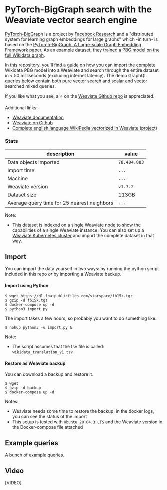 # PyTorch-BigGraph search with the Weaviate vector search engine

[PyTorch-BigGraph](https://github.com/facebookresearch/PyTorch-BigGraph) is a project by [Facebook Research](https://research.fb.com/) and a "distributed system for learning graph embeddings for large graphs" which -in turn- is based on the [PyTorch-BigGraph: A Large-scale Graph Embedding Framework paper](https://mlsys.org/Conferences/2019/doc/2019/71.pdf). As an example dataset, they [trained a PBG model on the full Wikidata graph](https://github.com/facebookresearch/PyTorch-BigGraph#pre-trained-embeddings).

In this repository, you'll find a guide on how you can import the complete Wikidata PBG model into a Weaviate and search through the entire dataset in < 50 milliseconds (excluding internet latency). The demo GraphQL queries below contain both pure vector search and scalar and vector searched mixed queries.

If you like what you see, a ⭐ on the [Weaviate Github repo](https://github.com/semi-technologies/weaviate/stargazers) is appreciated.

Additional links:

* [Weaviate documentation](https://www.semi.technology/developers/weaviate/current/)
* [Weaviate on Github](https://github.com/semi-technologies/weaviate)
* [Complete english language WikiPedia vectorized in Weaviate (project)](#)

### Stats

| description | value |
| --- | --- |
| Data objects imported | `78.404.883` |
| Import time | `...` |
| Machine | `...` | 
| Weaviate version | `v1.7.2` |
| Dataset size | 113GB
| Average query time for 25 nearest neighbors | `...` |

Note:

* This dataset is indexed on a single Weaviate node to show the capabilities of a single Weaviate instance. You can also set up a [Weaviate Kubernetes cluster](https://www.semi.technology/developers/weaviate/current/getting-started/installation.html#kubernetes-k8s) and import the complete dataset in that way.

## Import

You can import the data yourself in two ways: by running the python script included in this repo _or_ by importing a Weaviate backup.

#### Import using Python

```
$ wget https://dl.fbaipublicfiles.com/starspace/fb15k.tgz
$ gzip -d fb15k.tgz
$ docker-compose up -d
$ python3 import.py
```

The import takes a few hours, so probably you want to do something like:

```
$ nohup python3 -u import.py &
```

Note:

* The script assumes that the tsv file is called: `wikidata_translation_v1.tsv`

#### Restore as Weaviate backup

You can download a backup and restore it.

```
$ wget 
$ gzip -d backup
$ docker-compose up -d
```

Notes:

* Weaviate needs some time to restore the backup, in the docker logs, you can see the status of the import
* This setup is tested with `Ubuntu 20.04.3 LTS` and the Weaviate version in the Docker-compose file attached

## Example queries

A bunch of example queries.

## Video

[VIDEO]